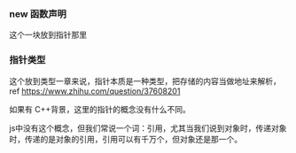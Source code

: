 ### new 函数声明

这个一块放到指针那里

### 指针类型

这个放到类型一章来说，指针本质是一种类型，把存储的内容当做地址来解析，
ref   https://www.zhihu.com/question/37608201

如果有 C++背景，这里的指针的概念没有什么不同。

js中没有这个概念，但我们常说一个词：引用，尤其当我们说到对象时，传递对象时，传递的是对象的引用，引用可以有千万个，但对象还是那一个。
